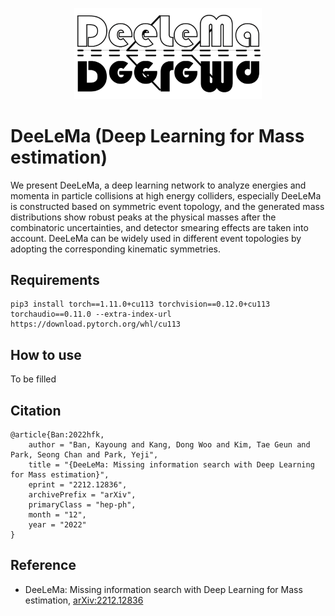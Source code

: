 <p align="center">
<img src="https://github.com/Yonsei-HEP-COSMO/DeeLeMa/blob/main/img/DeeLeMa.png?raw=true" width="300">
</p>


# DeeLeMa (Deep Learning for Mass estimation)
We present DeeLeMa, a deep learning network to analyze energies and momenta in particle collisions at high energy colliders, especially DeeLeMa is constructed based on symmetric event topology, and the generated mass distributions show robust peaks at the physical masses after the combinatoric uncertainties, and detector smearing effects are taken into account. DeeLeMa can be widely used in different event topologies by adopting the corresponding kinematic symmetries.







## Requirements
```
pip3 install torch==1.11.0+cu113 torchvision==0.12.0+cu113 torchaudio==0.11.0 --extra-index-url https://download.pytorch.org/whl/cu113
```

## How to use
To be filled


## Citation
```
@article{Ban:2022hfk,
    author = "Ban, Kayoung and Kang, Dong Woo and Kim, Tae Geun and Park, Seong Chan and Park, Yeji",
    title = "{DeeLeMa: Missing information search with Deep Learning for Mass estimation}",
    eprint = "2212.12836",
    archivePrefix = "arXiv",
    primaryClass = "hep-ph",
    month = "12",
    year = "2022"
}
```


## Reference
* DeeLeMa: Missing information search with Deep Learning for Mass estimation, [arXiv:2212.12836](https://arxiv.org/abs/2212.12836)
